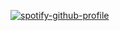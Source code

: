 [![spotify-github-profile](https://spotify-github-profile.kittinanx.com/api/view?uid=31wj26f6lbrrmnlx7y6n55dqc6ke&cover_image=true&theme=novatorem&show_offline=false&background_color=2e2e2e&interchange=false&profanity=false&bar_color=bb44a0&bar_color_cover=true)](https://github.com/kittinan/spotify-github-profile)
